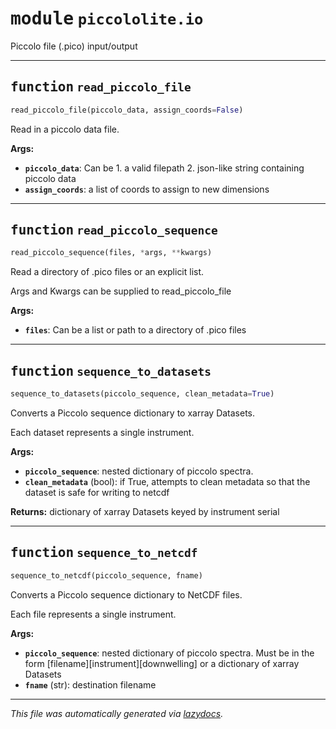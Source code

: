 <!-- markdownlint-disable -->

# <kbd>module</kbd> `piccololite.io`
Piccolo file (.pico) input/output 


---

## <kbd>function</kbd> `read_piccolo_file`

```python
read_piccolo_file(piccolo_data, assign_coords=False)
```

Read in a piccolo data file. 



**Args:**
 
 - <b>`piccolo_data`</b>:  Can be 1. a valid filepath 2. json-like string  containing piccolo data 
 - <b>`assign_coords`</b>:  a list of coords to assign to new dimensions 


---

## <kbd>function</kbd> `read_piccolo_sequence`

```python
read_piccolo_sequence(files, *args, **kwargs)
```

Read a directory of .pico files or an explicit list. 

Args and Kwargs can be supplied to read_piccolo_file 



**Args:**
 
 - <b>`files`</b>:  Can be a list or path to a directory of .pico files 


---

## <kbd>function</kbd> `sequence_to_datasets`

```python
sequence_to_datasets(piccolo_sequence, clean_metadata=True)
```

Converts a Piccolo sequence dictionary to xarray Datasets. 

Each dataset represents a single instrument. 



**Args:**
 
 - <b>`piccolo_sequence`</b>:  nested dictionary of piccolo spectra. 
 - <b>`clean_metadata`</b> (bool):  if True, attempts to clean metadata  so that the dataset is safe for writing to netcdf 



**Returns:**
 dictionary of xarray Datasets keyed by instrument serial 


---

## <kbd>function</kbd> `sequence_to_netcdf`

```python
sequence_to_netcdf(piccolo_sequence, fname)
```

Converts a Piccolo sequence dictionary to NetCDF files. 

Each file represents a single instrument. 



**Args:**
 
 - <b>`piccolo_sequence`</b>:  nested dictionary of piccolo spectra.  Must be in the form [filename][instrument][downwelling]  or a dictionary of xarray Datasets 
 - <b>`fname`</b> (str):  destination filename 




---

_This file was automatically generated via [lazydocs](https://github.com/ml-tooling/lazydocs)._
